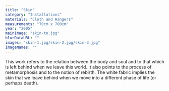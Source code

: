 ```yaml
---
title: "Skin"
category: "Installations"
materials: "Cloth and Hangers"
measurements: "70cm x 700cm"
year: "2005"
mainImage: "skin-tn.jpg"
blurDataURL: ""
images: "skin-1.jpg/skin-2.jpg/skin-3.jpg"
imageNames: ""
---
```


This work refers to the relation between the body and soul and to that which is left behind when we leave this world. It also points to the process of metamorphosis and to the notion of rebirth. The white fabric implies the skin that we leave behind when we move into a different phase of life (or perhaps death).
